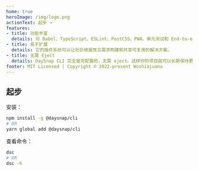 ```yaml
---
home: true
heroImage: /img/logo.png
actionText: 起步 →
features:
- title: 功能丰富
  details: 对 Babel、TypeScript、ESLint、PostCSS、PWA、单元测试和 End-to-end 测试提供开箱即用的支持。
- title: 易于扩展
  details: 它的插件系统可以让社区根据常见需求构建和共享可复用的解决方案。
- title: 无需 Eject
  details: DaySnap CLI 完全是可配置的，无需 eject。这样你的项目就可以长期保持更新了。
footer: MIT Licensed | Copyright © 2022-present Woshiajuana
---
```


## 起步

安装：

```bash
npm install -g @daysnap/cli
# OR
yarn global add @daysnap/cli
```

查看命令：

```bash
dsc
# OR
dsc -h
```
